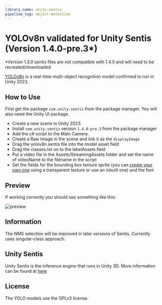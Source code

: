 ```yaml
---
library_name: unity-sentis
pipeline_tag: object-detection
---
```

# YOLOv8n validated for Unity Sentis (Version 1.4.0-pre.3*)
*Version 1.3.0 sentis files are not compatible with 1.4.0 and will need to be recreated/downloaded

[YOLOv8n](https://docs.ultralytics.com/models/yolov8/) is a real-time multi-object recognition model confirmed to run in Unity 2023.

## How to Use
First get the package `com.unity.sentis` from the package manager.
You will also need the Unity UI package.

* Create a new scene in Unity 2023.
* Install `com.unity.sentis` version `1.4.0-pre.3` from the package manager
* Add the c# script to the Main Camera.
* Create a Raw Image in the scene and link it as the `displayImage`
* Drag the yolov8n.sentis file into the model asset field
* Drag the classes.txt on to the labelAssets field
* Put a video file in the Assets/StreamingAssets folder and set the name of videoName to the filename in the script
* Set the fields for the bounding box texture sprite (you can [create your own one](https://docs.unity3d.com/Manual/9SliceSprites.html) using a transparent texture or use an inbuilt one) and the font


## Preview
If working correctly you should see something like this:

![preview](preview.png)

## Information
The NMS selection will be improved in later versions of Sentis. Currently uses singular-class approach.

## Unity Sentis
Unity Sentis is the inference engine that runs in Unity 3D. More information can be found at [here](https://unity.com/products/sentis)

## License
The YOLO models use the GPLv3 license.